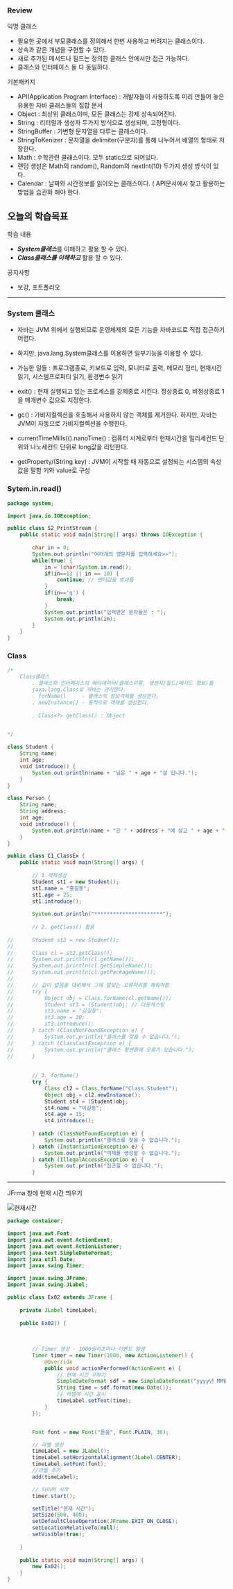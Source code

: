 ### Review
익명 클래스
- 필요한 곳에서 부모클래스를 정의해서 한번 사용하고 버려지는 클래스이다.
- 상속과 같은 개념을 구현할 수 있다.
- 새로 추가된 메서드나 필드는 정의한 클래스 안에서만 접근 가능하다.
- 클래스와 인터페이스 둘 다 동일하다.

기본패키지
- API(Application Program Interface) : 개발자들이 사용하도록 미리 만들어 놓은 유용한 자바 클래스들의 집합 문서
- Object : 최상위 클래스이며, 모든 클래스는 강제 상속되어진다.
- String : 리터럴과 생성자 두가지 방식으로 생성되며, 고정형이다.
- StringBuffer : 가변형 문자열을 다루는 클래스이다.
- StringToKenizer : 문자열을 delimiter(구분자)를 통해 나누어서 배열의 형태로 저장한다.
- Math : 수학관련 클래스이다. 모두 static으로 되어있다.
- 랜덤 생성은 Math의 random(), Random의 nextInt(10) 두가지 생성 방식이 있다.
- Calendar : 날짜와 시간정보를 읽어오는 클래스이다.
( API문서에서 찾고 활용하는 방법을 습관화 해야 한다.


## 오늘의 학습목표
학습 내용
- ***System클래스***를 이해하고 활용 할 수 있다.
- ***Class클래스를 이해하고*** 활용 할 수 있다. 


공지사항
- 보강, 포트폴리오

------------------------------------------------------------------------------------------------------

### System 클래스
- 자바는 JVM 위에서 실행되므로 운영체제의 모든 기능을 자바코드로 직접 접근하기 어렵다.
- 하지만, java.lang.System클래스를 이용하면 일부기능을 이용할 수 있다.

- 가능한 일들 : 프로그램종료, 키보드로 입력, 모니터로 출력, 메모리 정리, 현재시간읽기, 시스템프로퍼티 읽기, 환경변수 읽기

- exit() : 현재 실행되고 있는 프로세스를 강제종료 시킨다. 정상종료 0, 비정상종료 1 을 매개변수 값으로 지정한다.
- gc() : 가비지컬렉션을 호출해서 사용하지 않는 객체를 제거한다. 하지만, 자바는 JVM이 자동으로 가비지컬렉션을 수행한다.
- currentTimeMills(().nanoTime() : 컴퓨터 시계로부터 현재시간을 밀리세컨드 단위와 나노세컨드 단위로 long값을 리턴한다.
- getProperty/(String key) : JVM이 시작할 때 자동으로 설정되는 시스템의 속성값을 말함 키와 value로 구성


### Sytem.in.read()
```java
package system;

import java.io.IOException;

public class S2_PrintStream {
	public static void main(String[] args) throws IOException {
		
		char in = 0;
		System.out.println("여러개의 영문자를 입력하세요>>");
		while(true) {
			in = (char)System.in.read();
			if(in==13 || in == 10) {
				continue; // 엔터값을 받아줌
			}
			if(in=='q') {
				break;
			}
			System.out.println("입력받은 문자들은 : ");
			System.out.println(in);
		}
	}
}
```

### Class
```java
/*
	Class클래스
		. 클래스와 인터페이스의 메타데이터(클래스이름, 생성자/필드/메서드 정보)를 
		java.lang.Class로 자바는 관리한다.
		. forName()		- 클래스의 정보객체를 생성한다.
		. newInstance() - 동적으로 객체를 생성한다.
		
		. Class<?> getClass() : Object
	

*/

class Student {
	String name;
	int age;
	void introduce() {
		System.out.println(name + "님은 " + age + "살 입니다.");
	}
}

class Person {
	String name;
	String address;
	int age;
	void introduce() {
		System.out.println(name + "은 " + address + "에 살고 " + age + "살 입니다.");
	}
}

public class C1_ClassEx {
	public static void main(String[] args) {
		
		// 1.객체생성
		Student st1 = new Student();
		st1.name = "홍길동";
		st1.age = 25;
		st1.introduce();
		
		System.out.println("**********************");
		
		// 2. getClass() 활용
		
//		Student st2 = new Student();
//		
//		Class cl = st2.getClass();
//		System.out.println(cl.getName());
//		System.out.println(cl.getSimpleName());
//		System.out.println(cl.getPackageName());
//		
//		// 값이 없음을 대비해서 그에 알맞는 오류처리를 해줘야함
//		try {
//			Object obj = Class.forName(cl.getName());
//			Student st3 = (Student)obj; // 다운캐스팅
//			st3.name = "김길동";
//			st3.age = 30;
//			st3.introduce();
//		} catch (ClassNotFoundException e) {
//			System.out.println("클래스를 찾을 수 없습니다.");
//		} catch (ClassCastException e) {
//			System.out.println("클래스 형변환에 오류가 있습니다.");
//		} 
		
		
		// 3. forName()
		try {
			Class cl2 = Class.forName("Class.Student");
			Object obj = cl2.newInstance();
			Student st4 = (Student)obj;
			st4.name = "이길동";
			st4.age = 15;
			st4.introduce();
			
		} catch (ClassNotFoundException e) {
			System.out.println("클래스를 찾을 수 없습니다.");
		} catch (InstantiationException e) {
			System.out.println("객체를 생성할 수 없습니다.");
		} catch (IllegalAccessException e) {
			System.out.println("접근할 수 없습니다.");
		}
```

--------------------------------------------------------------------

JFrma 창에 현재 시간 띄우기

![현재시간](https://user-images.githubusercontent.com/111875357/224264801-d375cbe6-82e1-44a1-a330-a0eada13514f.png)

```java
package container;

import java.awt.Font;
import java.awt.event.ActionEvent;
import java.awt.event.ActionListener;
import java.text.SimpleDateFormat;
import java.util.Date;
import javax.swing.Timer;

import javax.swing.JFrame;
import javax.swing.JLabel;

public class Ex02 extends JFrame {
	
	private JLabel timeLabel;
	
	public Ex02() {
		
		
		
		// Timer 생성 - 1000밀리초마다 이벤트 발생
		Timer timer = new Timer(1000, new ActionListener() {
			@Override
			public void actionPerformed(ActionEvent e) {
				// 현재 시간 구하기
				SimpleDateFormat sdf = new SimpleDateFormat("yyyy년 MM월 dd일 HH:mm:ss");
				String time = sdf.format(new Date());
				// 라벨에 시간 표시
				timeLabel.setText(time);				
			}
		});


		Font font = new Font("돋움", Font.PLAIN, 30);

		// 라벨 생성
		timeLabel = new JLabel();
		timeLabel.setHorizontalAlignment(JLabel.CENTER);
		timeLabel.setFont(font);
		//라벨 추가
		add(timeLabel);

		// 타이머 시작
		timer.start();

		setTitle("현재 시간");
		setSize(500, 400);
		setDefaultCloseOperation(JFrame.EXIT_ON_CLOSE);
		setLocationRelativeTo(null);
		setVisible(true);
        
    }
	
	public static void main(String[] args) {
		new Ex02();
	}
}

```


